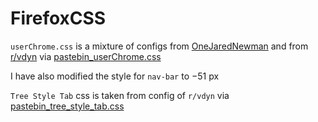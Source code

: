 # FirefoxCSS

`userChrome.css` is a mixture of configs from [OneJaredNewman](https://github.com/OneJaredNewman/firefoxcss/blob/main/userChrome.css) and from [r/vdyn](https://www.reddit.com/r/FirefoxCSS/comments/uldl0q/a_minimal_ui_w_autohiding_tree_style_tabs/) via [pastebin_userChrome.css](https://pastebin.com/raw/hAS9ThW2)

I have also modified the style for `nav-bar` to $-51$ px


`Tree Style Tab` css is taken from config of `r/vdyn` via [pastebin_tree_style_tab.css](https://pastebin.com/raw/12gq6RGV)